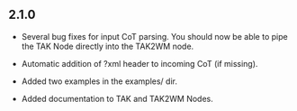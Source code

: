 ## 2.1.0

- Several bug fixes for input CoT parsing. You should now be able to pipe the TAK
  Node directly into the TAK2WM node.

- Automatic addition of ?xml header to incoming CoT (if missing).

- Added two examples in the examples/ dir.

- Added documentation to TAK and TAK2WM Nodes.
